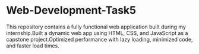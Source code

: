# Web-Development-Task5
This repository contains a fully functional web application built during my internship.Built a dynamic web app using HTML, CSS, and JavaScript as a capstone project.Optimized performance with lazy loading, minimized code, and faster load times.
